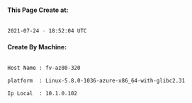 
   
#### This Page Create at:

```bash

2021-07-24 - 18:52:04 UTC

```

#### Create By Machine:

```bash

Host Name : fv-az80-320

platform  : Linux-5.8.0-1036-azure-x86_64-with-glibc2.31

Ip Local  : 10.1.0.102

```

